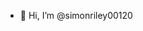 - 👋 Hi, I’m @simonriley00120


<!---
simonriley00120/simonriley00120 is a ✨ special ✨ repository because its `README.md` (this file) appears on your GitHub profile.
You can click the Preview link to take a look at your changes.
--->
